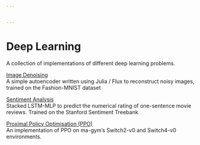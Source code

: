```yaml
---


---
```


<h1 id="deep-learning">Deep Learning</h1>
<p>A collection of implementations of different deep learning problems.</p>
<p><a href="image-denoising/">Image Denoising</a><br>
A simple autoencoder written using Julia / Flux to reconstruct noisy images, trained on the Fashion-MNIST dataset</p>
<p><a href="sentiment-analysis/">Sentiment Analysis</a><br>
Stacked LSTM-MLP to predict the numerical rating of one-sentence movie reviews. Trained on the Stanford Sentiment Treebank</p>
<p><a href="multi-agent-ppo/">Proximal Policy Optimisation (PPO)</a><br>
An implementation of PPO on ma-gym’s Switch2-v0 and Switch4-v0 environments.</p>

